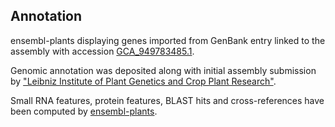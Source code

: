 **Annotation**
----------

ensembl-plants displaying genes imported from GenBank entry linked to the assembly with accession [GCA\_949783485.1](http://www.ebi.ac.uk/ena/data/view/GCA_949783485.1).

Genomic annotation was deposited along with initial assembly submission by ["Leibniz Institute of Plant Genetics and Crop Plant Research"](URL_GOES_HERE).

Small RNA features, protein features, BLAST hits and cross-references have been
computed by [ensembl-plants](https://plants.ensembl.org/info/genome/annotation/index.html).
